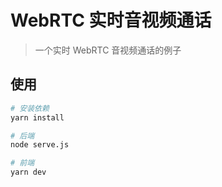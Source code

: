 # WebRTC 实时音视频通话

> 一个实时 WebRTC 音视频通话的例子

## 使用

```bash
# 安装依赖
yarn install

# 后端
node serve.js

# 前端
yarn dev
```